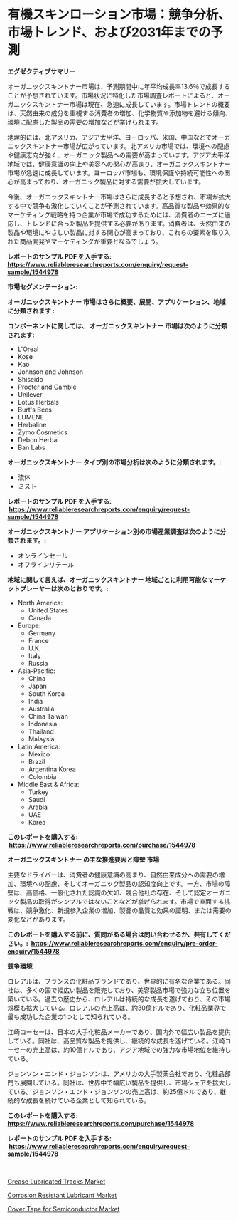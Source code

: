 <p><h1>有機スキンローション市場：競争分析、市場トレンド、および2031年までの予測</h1></p><p><strong>エグゼクティブサマリー</strong></p>
<p><p>オーガニックスキントナー市場は、予測期間中に年平均成長率13.6％で成長することが予想されています。市場状況に特化した市場調査レポートによると、オーガニックスキントナー市場は現在、急速に成長しています。市場トレンドの概要は、天然由来の成分を重視する消費者の増加、化学物質や添加物を避ける傾向、環境に配慮した製品の需要の増加などが挙げられます。</p><p>地理的には、北アメリカ、アジア太平洋、ヨーロッパ、米国、中国などでオーガニックスキントナー市場が広がっています。北アメリカ市場では、環境への配慮や健康志向が強く、オーガニック製品への需要が高まっています。アジア太平洋地域では、健康意識の向上や美容への関心が高まり、オーガニックスキントナー市場が急速に成長しています。ヨーロッパ市場も、環境保護や持続可能性への関心が高まっており、オーガニック製品に対する需要が拡大しています。</p><p>今後、オーガニックスキントナー市場はさらに成長すると予想され、市場が拡大する中で競争も激化していくことが予測されています。高品質な製品や効果的なマーケティング戦略を持つ企業が市場で成功するためには、消費者のニーズに適応し、トレンドに合った製品を提供する必要があります。消費者は、天然由来の製品や環境にやさしい製品に対する関心が高まっており、これらの要素を取り入れた商品開発やマーケティングが重要となるでしょう。</p></p>
<p><strong>レポートのサンプル PDF を入手する: <a href="https://www.reliableresearchreports.com/enquiry/request-sample/1544978">https://www.reliableresearchreports.com/enquiry/request-sample/1544978</a></strong></p>
<p><strong>市場セグメンテーション:</strong></p>
<p><strong> オーガニックスキントナー 市場はさらに概要、展開、アプリケーション、地域に分類されます :</strong></p>
<p><strong>コンポーネントに関しては、 オーガニックスキントナー 市場は次のように分類されます: &nbsp;</strong></p>
<p><ul><li>L'Oreal</li><li>Kose</li><li>Kao</li><li>Johnson and Johnson</li><li>Shiseido</li><li>Procter and Gamble</li><li>Unilever</li><li>Lotus Herbals</li><li>Burt's Bees</li><li>LUMENE</li><li>Herbaline</li><li>Zymo Cosmetics</li><li>Debon Herbal</li><li>Ban Labs</li></ul></p>
<p><strong> オーガニックスキントナー タイプ別の市場分析は次のように分類されます。:</strong></p>
<p><ul><li>流体</li><li>ミスト</li></ul></p>
<p><strong>レポートのサンプル PDF を入手する: &nbsp;<a href="https://www.reliableresearchreports.com/enquiry/request-sample/1544978">https://www.reliableresearchreports.com/enquiry/request-sample/1544978</a></strong></p>
<p><strong> オーガニックスキントナー アプリケーション別の市場産業調査は次のように分類されます。:</strong></p>
<p><ul><li>オンラインセール</li><li>オフラインリテール</li></ul></p>
<p><strong>地域に関して言えば、オーガニックスキントナー 地域ごとに利用可能なマーケットプレーヤーは次のとおりです。:</strong></p>
<p><ul>
    <li>
        North America:
        <ul>
            <li>United States</li>
            <li>Canada</li>
        </ul>
    </li>
    <li>
        Europe:
        <ul>
            <li>Germany</li>
            <li>France</li>
            <li>U.K.</li>
            <li>Italy</li>
            <li>Russia</li>
        </ul>
    </li>
    <li>
        Asia-Pacific:
        <ul>
            <li>China</li>
            <li>Japan</li>
            <li>South Korea</li>
            <li>India</li>
            <li>Australia</li>
            <li>China Taiwan</li>
            <li>Indonesia</li>
            <li>Thailand</li>
            <li>Malaysia</li>
        </ul>
    </li>
    <li>
        Latin America:
        <ul>
            <li>Mexico</li>
            <li>Brazil</li>
            <li>Argentina Korea</li>
            <li>Colombia</li>
        </ul>
    </li>
    <li>
        Middle East & Africa:
        <ul>
            <li>Turkey</li>
            <li>Saudi</li>
            <li>Arabia</li>
            <li>UAE</li>
            <li>Korea</li>
        </ul>
    </li>
    </ul></p>
<p><strong>このレポートを購入する: &nbsp;<a href="https://www.reliableresearchreports.com/purchase/1544978">https://www.reliableresearchreports.com/purchase/1544978</a></strong></p>
<p><strong>オーガニックスキントナー の主な推進要因と障壁 市場</strong></p>
<p><p>主要なドライバーは、消費者の健康意識の高まり、自然由来成分への需要の増加、環境への配慮、そしてオーガニック製品の認知度向上です。一方、市場の障壁は、高価格、一般化された認識の欠如、競合他社の存在、そして認定オーガニック製品の取得がシンプルではないことなどが挙げられます。市場で直面する挑戦は、競争激化、新規参入企業の増加、製品の品質と効果の証明、または需要の変化などがあります。</p></p>
<p><strong>このレポートを購入する前に、質問がある場合は問い合わせるか、共有してください。:&nbsp; <a href="https://www.reliableresearchreports.com/enquiry/pre-order-enquiry/1544978">https://www.reliableresearchreports.com/enquiry/pre-order-enquiry/1544978</a></strong></p>
<p><strong>競争環境</strong></p>
<p><p>ロレアルは、フランスの化粧品ブランドであり、世界的に有名な企業である。同社は、多くの国で幅広い製品を販売しており、美容製品市場で強力な立ち位置を築いている。過去の歴史から、ロレアルは持続的な成長を遂げており、その市場規模も拡大している。ロレアルの売上高は、約30億ドルであり、化粧品業界で最も成功した企業の1つとして知られている。</p><p>江崎コーセーは、日本の大手化粧品メーカーであり、国内外で幅広い製品を提供している。同社は、高品質な製品を提供し、継続的な成長を遂げている。江崎コーセーの売上高は、約10億ドルであり、アジア地域での強力な市場地位を維持している。</p><p>ジョンソン・エンド・ジョンソンは、アメリカの大手製薬会社であり、化粧品部門も展開している。同社は、世界中で幅広い製品を提供し、市場シェアを拡大している。ジョンソン・エンド・ジョンソンの売上高は、約25億ドルであり、継続的な成長を続けている企業として知られている。</p></p>
<p><strong>このレポートを購入する: &nbsp; <a href="https://www.reliableresearchreports.com/purchase/1544978">https://www.reliableresearchreports.com/purchase/1544978</a></strong></p>
<p><strong>レポートのサンプル PDF を入手する: &nbsp;<a href="https://www.reliableresearchreports.com/enquiry/request-sample/1544978">https://www.reliableresearchreports.com/enquiry/request-sample/1544978</a></strong><strong></strong></p>
<p>&nbsp;</p>
<p><p><a href="https://www.linkedin.com/pulse/grease-lubricated-tracks-market-research-report-reveals-latest-s56wc?trackingId=UEcrt9XN9JA8aoTb8LVGJQ%3D%3D">Grease Lubricated Tracks Market</a></p><p><a href="https://www.linkedin.com/pulse/corrosion-resistant-lubricant-market-insights-players-forecast-0ztxe?trackingId=hQNH4DhaiY%2Fvfpxp5tvfIQ%3D%3D">Corrosion Resistant Lubricant Market</a></p><p><a href="https://github.com/Alonsoolds3wq1d81czn8rbol/Market-Research-Report-List-1/blob/main/cover-tape-for-semiconductor-market.md">Cover Tape for Semiconductor Market</a></p></p>